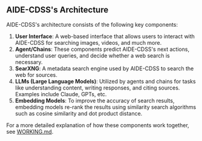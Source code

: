 ## AIDE-CDSS's Architecture

AIDE-CDSS's architecture consists of the following key components:

1. **User Interface**: A web-based interface that allows users to interact with AIDE-CDSS for searching images, videos, and much more.
2. **Agent/Chains**: These components predict AIDE-CDSS's next actions, understand user queries, and decide whether a web search is necessary.
3. **SearXNG**: A metadata search engine used by AIDE-CDSS to search the web for sources.
4. **LLMs (Large Language Models)**: Utilized by agents and chains for tasks like understanding content, writing responses, and citing sources. Examples include Claude, GPTs, etc.
5. **Embedding Models**: To improve the accuracy of search results, embedding models re-rank the results using similarity search algorithms such as cosine similarity and dot product distance.

For a more detailed explanation of how these components work together, see [WORKING.md](https://github.com/docmode-health/AIDE-CDSS/tree/master/docs/architecture/WORKING.md).
